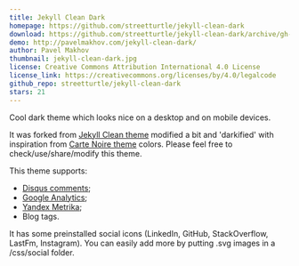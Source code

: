 ```yaml
---
title: Jekyll Clean Dark
homepage: https://github.com/streetturtle/jekyll-clean-dark
download: https://github.com/streetturtle/jekyll-clean-dark/archive/gh-pages.zip
demo: http://pavelmakhov.com/jekyll-clean-dark/
author: Pavel Makhov
thumbnail: jekyll-clean-dark.jpg
license: Creative Commons Attribution International 4.0 License
license_link: https://creativecommons.org/licenses/by/4.0/legalcode
github_repo: streetturtle/jekyll-clean-dark
stars: 21
---
```


Cool dark theme which looks nice on a desktop and on mobile devices.

It was forked from [Jekyll Clean theme](http://jekyllthemes.org/themes/jekyll-clean/)
modified a bit and 'darkified' with inspiration from
[Carte Noire theme](http://jekyllthemes.org/themes/carte-noire/) colors.
Please feel free to check/use/share/modify this theme.

This theme supports:

 - [Disqus comments](http://disqus.com);
 - [Google Analytics](http://www.google.com/analytics/);
 - [Yandex Metrika](http://metrica.yandex.com);
 - Blog tags.

It has some preinstalled social icons (LinkedIn, GitHub, StackOverflow,
LastFm, Instagram). You can easily add more by putting .svg images in a
/css/social folder.
